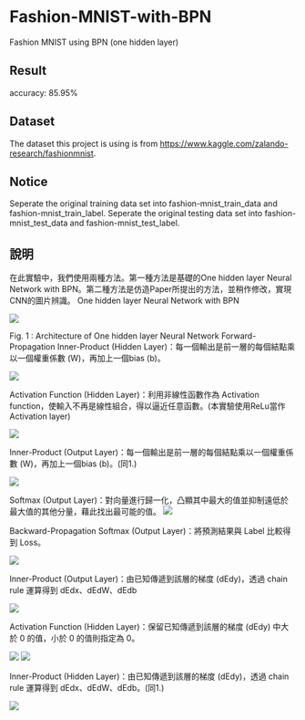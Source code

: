 # Fashion-MNIST-with-BPN

Fashion MNIST using BPN (one hidden layer)

## Result
accuracy: 85.95%

## Dataset 
The dataset this project is using is from https://www.kaggle.com/zalando-research/fashionmnist.

## Notice
Seperate the original training data set into fashion-mnist_train_data and fashion-mnist_train_label.
Seperate the original testing data set into fashion-mnist_test_data and fashion-mnist_test_label.

## 說明
在此實驗中，我們使用兩種方法。第一種方法是基礎的One hidden layer Neural Network with BPN。第二種方法是仿造Paper所提出的方法，並稍作修改，實現CNN的圖片辨識。
One hidden layer Neural Network with BPN

![](https://i.imgur.com/bbCJO3t.png)

Fig. 1 : Architecture of One hidden layer Neural Network
Forward-Propagation
Inner-Product (Hidden Layer)：每一個輸出是前一層的每個結點乘以一個權重係數 (W)，再加上一個bias (b)。

![](https://i.imgur.com/BjAKDTG.png)

Activation Function (Hidden Layer)：利用非線性函數作為 Activation function，使輸入不再是線性組合，得以逼近任意函數。(本實驗使用ReLu當作Activation layer)

![](https://i.imgur.com/E4EAmDw.png)

Inner-Product (Output Layer)：每一個輸出是前一層的每個結點乘以一個權重係數 (W)，再加上一個bias (b)。(同1.)

![](https://i.imgur.com/omWaqHU.png)

Softmax (Output Layer)：對向量進行歸一化，凸顯其中最大的值並抑制遠低於最大值的其他分量，藉此找出最可能的值。
![](https://i.imgur.com/gnvPIes.png)

Backward-Propagation
Softmax (Output Layer)：將預測結果與 Label 比較得到 Loss。

![](https://i.imgur.com/CNT3zSx.png)

Inner-Product (Output Layer)：由已知傳遞到該層的梯度 (dEdy)，透過 chain rule 運算得到 dEdx、dEdW、dEdb

![](https://i.imgur.com/pitXLEB.png)

Activation Function (Hidden Layer)：保留已知傳遞到該層的梯度 (dEdy) 中大於 0 的值，小於 0 的值則指定為 0。

![](https://i.imgur.com/jazF90C.png)
![](https://i.imgur.com/FrLM7Zw.png)

Inner-Product (Hidden Layer)：由已知傳遞到該層的梯度 (dEdy)，透過 chain rule 運算得到 dEdx、dEdW、dEdb。(同1.)

![](https://i.imgur.com/JbuKoki.png)



